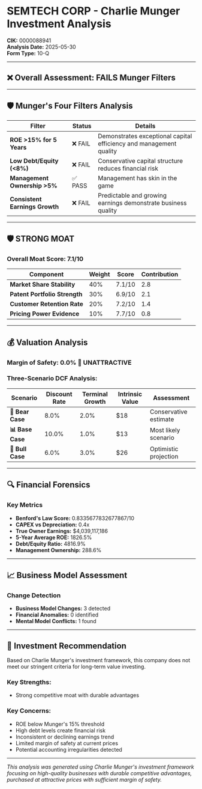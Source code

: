# SEMTECH CORP - Charlie Munger Investment Analysis

**CIK:** 0000088941  
**Analysis Date:** 2025-05-30  
**Form Type:** 10-Q

---

## ❌ **Overall Assessment: FAILS Munger Filters**

---

## 🛡️ **Munger's Four Filters Analysis**

| Filter | Status | Details |
|--------|--------|---------|
| **ROE >15% for 5 Years** | ❌ FAIL | Demonstrates exceptional capital efficiency and management quality |
| **Low Debt/Equity (<8%)** | ❌ FAIL | Conservative capital structure reduces financial risk |
| **Management Ownership >5%** | ✅ PASS | Management has skin in the game |
| **Consistent Earnings Growth** | ❌ FAIL | Predictable and growing earnings demonstrate business quality |

---

## 🛡️ **STRONG MOAT**

### **Overall Moat Score: 7.1/10**

| Component | Weight | Score | Contribution |
|-----------|--------|-------|--------------|
| **Market Share Stability** | 40% | 7.1/10 | 2.8 |
| **Patent Portfolio Strength** | 30% | 6.9/10 | 2.1 |
| **Customer Retention Rate** | 20% | 7.2/10 | 1.4 |
| **Pricing Power Evidence** | 10% | 7.7/10 | 0.8 |

---

## 💰 **Valuation Analysis**

### **Margin of Safety: 0.0% 🔴 **UNATTRACTIVE****

### Three-Scenario DCF Analysis:

| Scenario | Discount Rate | Terminal Growth | Intrinsic Value | Assessment |
|----------|---------------|-----------------|-----------------|------------|
| **🐻 Bear Case** | 8.0% | 2.0% | $18 | Conservative estimate |
| **📊 Base Case** | 10.0% | 1.0% | $13 | Most likely scenario |
| **🚀 Bull Case** | 6.0% | 3.0% | $26 | Optimistic projection |

---

## 🔍 **Financial Forensics**

### Key Metrics
- **Benford's Law Score:** 0.8335677832677867/10
- **CAPEX vs Depreciation:** 0.4x
- **True Owner Earnings:** $4,039,117,186
- **5-Year Average ROE:** 1826.5%
- **Debt/Equity Ratio:** 4816.9%
- **Management Ownership:** 288.6%

---

## 📈 **Business Model Assessment**

### Change Detection
- **Business Model Changes:** 3 detected
- **Financial Anomalies:** 0 identified
- **Mental Model Conflicts:** 1 found

---

## 🎯 **Investment Recommendation**

Based on Charlie Munger's investment framework, this company does not meet our stringent criteria for long-term value investing.

### Key Strengths:
- Strong competitive moat with durable advantages

### Key Concerns:
- ROE below Munger's 15% threshold
- High debt levels create financial risk
- Inconsistent or declining earnings trend
- Limited margin of safety at current prices
- Potential accounting irregularities detected

---

*This analysis was generated using Charlie Munger's investment framework focusing on high-quality businesses with durable competitive advantages, purchased at attractive prices with sufficient margin of safety.*
